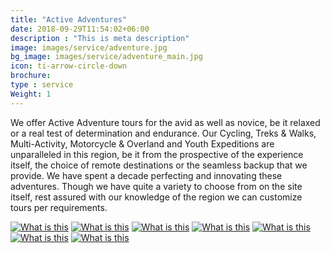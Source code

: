 ```yaml
---
title: "Active Adventures"
date: 2018-09-29T11:54:02+06:00
description : "This is meta description"
image: images/service/adventure.jpg
bg_image: images/service/adventure_main.jpg
icon: ti-arrow-circle-down
brochure: 
type : service
Weight: 1
---
```


We offer Active Adventure tours for the avid as well as novice, be it relaxed or a real test of determination and endurance. Our Cycling, Treks & Walks, Multi-Activity, Motorcycle & Overland and Youth Expeditions are unparalleled in this region, be it from the prospective of the experience itself, the choice of remote destinations or the seamless backup that we provide. We have spent a decade perfecting and innovating these adventures. Though we have quite a variety to choose from on the site itself, rest assured with our knowledge of the region we can customize tours per requirements.




[![What is this](/images/service/cycling.jpg)](/cycling/)
[![What is this](/images/service/walking.jpg)](/treks/)
[![What is this](/images/service/multiactivity.jpg)](/multiactivity/)
[![What is this](/images/service/family.jpg)](/family/)
[![What is this](/images/service/motorcycle.jpg)](/motorcycle/)
[![What is this](/images/service/river.jpg)](/rivertrips/)
[![What is this](/images/service/youth.jpg)](/youth/)